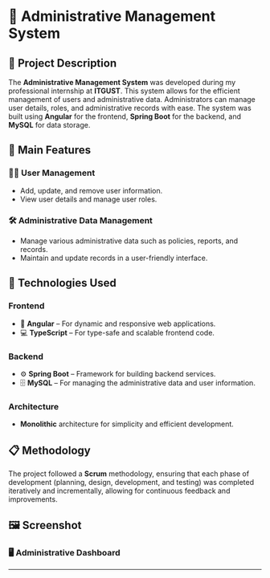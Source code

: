 # 🌟 Administrative Management System

## 🚀 Project Description  
The **Administrative Management System** was developed during my professional internship at **ITGUST**. This system allows for the efficient management of users and administrative data. Administrators can manage user details, roles, and administrative records with ease. The system was built using **Angular** for the frontend, **Spring Boot** for the backend, and **MySQL** for data storage.

## 🎯 Main Features

### 🧑‍💻 **User Management**  
- Add, update, and remove user information.  
- View user details and manage user roles.

### 🛠️ **Administrative Data Management**  
- Manage various administrative data such as policies, reports, and records.  
- Maintain and update records in a user-friendly interface.

## 🔧 Technologies Used

### Frontend  
- 🎨 **Angular** – For dynamic and responsive web applications.  
- 💻 **TypeScript** – For type-safe and scalable frontend code.

### Backend  
- ⚙️ **Spring Boot** – Framework for building backend services.  
- 🗄️ **MySQL** – For managing the administrative data and user information.

### Architecture  
- **Monolithic** architecture for simplicity and efficient development.

## 📋 Methodology  
The project followed a **Scrum** methodology, ensuring that each phase of development (planning, design, development, and testing) was completed iteratively and incrementally, allowing for continuous feedback and improvements.

## 🖼️ **Screenshot**

### 🖥️ Administrative Dashboard


---
